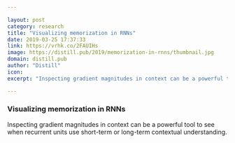 ```yaml
---

layout: post
category: research
title: "Visualizing memorization in RNNs"
date: 2019-03-25 17:37:33
link: https://vrhk.co/2FAUIHs
image: https://distill.pub/2019/memorization-in-rnns/thumbnail.jpg
domain: distill.pub
author: "Distill"
icon: 
excerpt: "Inspecting gradient magnitudes in context can be a powerful tool to see when recurrent units use short-term or long-term contextual understanding."

---
```


### Visualizing memorization in RNNs

Inspecting gradient magnitudes in context can be a powerful tool to see when recurrent units use short-term or long-term contextual understanding.